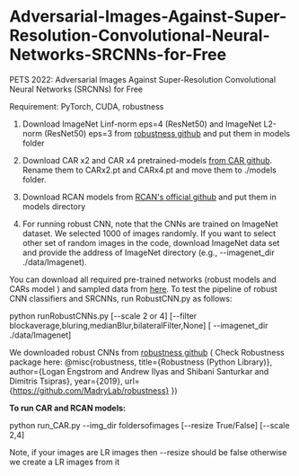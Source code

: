 # Adversarial-Images-Against-Super-Resolution-Convolutional-Neural-Networks-SRCNNs-for-Free
PETS 2022: Adversarial Images Against Super-Resolution Convolutional Neural Networks (SRCNNs) for Free


Requirement: PyTorch, CUDA, robustness


 

1. Download ImageNet Linf-norm eps=4 (ResNet50) and ImageNet L2-norm (ResNet50) eps=3 from [robustness github](https://github.com/MadryLab/robustness) and put them in models folder
2. Download CAR x2 and CAR  x4 pretrained-models [from CAR github](https://github.com/sunwj/CAR). Rename them to CARx2.pt and CARx4.pt and move them to ./models folder.
3. Download RCAN models from [RCAN's official github](https://github.com/yulunzhang/RCAN) and put them in models directory

5. For running robust CNN, note that the CNNs are trained on ImageNet dataset. We selected 1000 of images randomly. If you want to select other set of random images in the code, download ImageNet data set and  provide the address of ImageNet directory (e.g., --imagenet_dir ./data/Imagenet). 

You can download all required pre-trained networks (robust models and CARs model ) and sampled data from [here](https://drive.google.com/drive/folders/1u-oD2kJDnnzOPhQSkfJJ1iKsEIRjt8VO?usp=sharing). To test the pipeline of robust CNN classifiers and SRCNNs, run RobustCNN.py as follows:

python runRobustCNNs.py [--scale 2 or 4] [--filter blockaverage,bluring,medianBlur,bilateralFilter,None] [ --imagenet_dir ./data/Imagenet]

We downloaded robust CNNs from [robustness github](https://github.com/MadryLab/robustness) ( Check Robustness package here: @misc{robustness,
   title={Robustness (Python Library)},
   author={Logan Engstrom and Andrew Ilyas and Shibani Santurkar and Dimitris Tsipras},
   year={2019},
   url={https://github.com/MadryLab/robustness}
})

**To run CAR and RCAN models:**

python run_CAR.py --img_dir foldersofimages [--resize True/False] [--scale 2,4]

Note, if your images are LR images then --resize should be false otherwise we create a LR images from it
 
